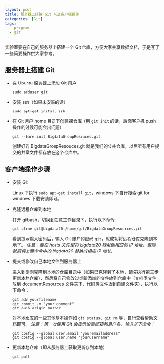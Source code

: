 ```yaml
---
layout: post
title: 服务器上搭建 Git 以及客户端操作
categories: [Git]
tags: 
  - program
  - git
---
```


实验室要在自己的服务器上搭建一个 Git 仓库，方便大家共享数据文档，于是写了一些简要操作供大家参考。

## 服务器上搭建 Git

- 在 Ubuntu 服务器上添加 Git 用户
  ```shell
  sudo adduser git
  ```
- 安装 ssh（如果未安装的话）
  ```shell
  sudo apt-get install ssh
  ```
- 在 Git 用户 home 目录下创建裸仓库（用 `git init` 的话，后面客户机 push 操作的时候可能会出问题）
  ```shell
  git --bare init BigdataGroupResouces.git
  ```
  创建好的 BigdataGroupResouces.git 就是我们的公共仓库，以后所有用户提交的共享文件都存放在这个仓库中。

## 客户端操作步骤

- 安装 Git 

  Linux 下执行 `sudo apt-get install git`，windows 下自行搜索 git for windows 下载安装即可。
- 克隆远程仓库到本地

  打开 gitbash，切换到任意工作目录下，执行以下命令:

  ```shell
  git clone git@bigdata20:/home/git/BigdataGroupResources.git
  ```
  看到提示输入密码后，输入 Git 账户的密码 `git`，就成功将远程仓库克隆到本地了。
  *注意：要在 hosts 文件里将 bigdata20 映射到相应的 IP 地址，否则就要将上面命令中的 bigdata20 替换成相应 IP 地址。*
- 提交或修改自己本地文件到服务器上

  进入到刚刚克隆到本地的仓库目录中（如果已克隆到了本地，请先执行第三步更新本地仓库），然后将自己修改过或新添加的文件放到仓库中（文档类文件放到 documentResources 文件夹下，代码类文件放到自建文件夹），执行以下命令：

  ```shell
  git add yourfilename
  git commit -m "your comment"
  git push origin master
  ```
  对本地仓库的一些其他基本操作如 `git status`、`git rm` 等，自行查看帮助文档即可。
  *注意：第一次使用 Git 会提示设置邮箱和用户名，输入以下命令：*
  ```shell
  git config --global user.email "youremailaddress"
  git config --global user.name "yourusername"
  ```
- 更新本地仓库（即从服务器上获取更新存到本地）
  ```shell
  git pull
  ```